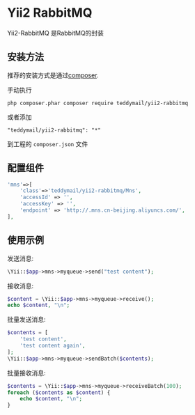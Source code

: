 Yii2 RabbitMQ
===========================

Yii2-RabbitMQ 是RabbitMQ的封装


安装方法
-------

推荐的安装方式是通过[composer](http://getcomposer.org/download/).

手动执行

```
php composer.phar composer require teddymail/yii2-rabbitmq
```

或者添加

```
"teddymail/yii2-rabbitmq": "*"
```

到工程的 `composer.json` 文件


配置组件
-------

```php
'mns'=>[
    'class'=>'teddymail/yii2-rabbitmq/Mns',
    'accessId' => '',
    'accessKey' => '',
    'endpoint' => 'http://.mns.cn-beijing.aliyuncs.com/',
],
```


使用示例
-------

发送消息:

```php
\Yii::$app->mns->myqueue->send("test content");
```

接收消息:

```php
$content = \Yii::$app->mns->myqueue->receive();
echo $content, "\n";
```

批量发送消息:

```php
$contents = [
    'test content',
    'test content again',
];
\Yii::$app->mns->myqueue->sendBatch($contents);
```

批量接收消息:

```php
$contents = \Yii::$app->mns->myqueue->receiveBatch(100);
foreach ($contents as $content) {
    echo $content, "\n";
}
```
